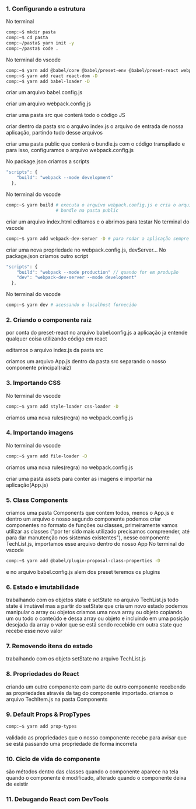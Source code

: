 ### 1. Configurando a estrutura

No terminal
```bash
comp:~$ mkdir pasta
comp:~$ cd pasta
comp:~/pasta$ yarn init -y
comp:~/pasta$ code .
```
No terminal do vscode
```bash
comp:~$ yarn add @babel/core @babel/preset-env @babel/preset-react webpack webpack-cli -D
comp:~$ yarn add react react-dom -D
comp:~$ yarn add babel-loader -D
```
criar um arquivo babel.config.js

criar um arquivo webpack.config.js

criar uma pasta src que conterá todo o código JS

criar dentro da pasta src o arquivo index.js o arquivo de entrada de nossa aplicação, partindo tudo desse arquivos

criar uma pasta public que conterá o bundle.js com o código transpilado e para isso, configuramos o arquivo webpack.config.js

No package.json criamos a scripts
```js
"scripts": {
    "build": "webpack --mode development"
  },
```
No terminal do vscode
```bash
comp:~$ yarn build # executa o arquivo webpack.config.js e cria o arquivo
                   # bundle na pasta public
```
criar um arquivo index.html editamos e o abrimos para testar
No terminal do vscode
```bash
comp:~$ yarn add webpack-dev-server -D # para rodar a aplicação sempre atualizada
```
criar uma nova propriedade no webpack.config.js, devServer...
No package.json criamos outro script
```js
"scripts": {
    "build": "webpack --mode production" // quando for em produção
    "dev": "webpack-dev-server --mode development"
  },
```
No terminal do vscode
```bash
comp:~$ yarn dev # acessando o localhost fornecido
```
### 2. Criando o componente raiz
por conta do preset-react no arquivo babel.config.js a aplicação ja entende qualquer coisa utilizando código em react

editamos o arquivo index.js da pasta src

criamos um arquivo App.js dentro da pasta src separando o nosso componente principal(raiz)

### 3. Importando CSS
No terminal do vscode
```bash
comp:~$ yarn add style-loader css-loader -D
```
criamos uma nova rules(regra) no webpack.config.js

### 4. Importando imagens
No terminal do vscode
```bash
comp:~$ yarn add file-loader -D
```
criamos uma nova rules(regra) no webpack.config.js

criar uma pasta assets para conter as imagens e importar na aplicação(App.js)

### 5. Class Components
criamos uma pasta Components que contem todos, menos o App.js e dentro um arquivo o nosso segundo componente
podemos criar componentes no formato de funções ou classes, primeiramente vamos utilizar as classes ("por ter sido mais utilizado precisamos compreender, até para dar manutenção nos sistemas existentes"), nesse componente TechList.js, importamos esse arquivo dentro do nosso App
No terminal do vscode
```bash
comp:~$ yarn add @babel/plugin-proposal-class-properties -D
```
e no arquivo babel.config.js alem dos preset teremos os plugins

### 6. Estado e imutabilidade
trabalhando com os objetos state e setState no arquivo TechList.js
todo state é imutável mas a partir do setState que cria um novo estado podemos manipular o array ou objetos criamos uma nova array ou objeto copiando um ou todo o conteúdo e dessa array ou objeto e incluindo em uma posição desejada da array o valor que se está sendo recebido em outra state que recebe esse novo valor

### 7. Removendo itens do estado
trabalhando com os objeto setState no arquivo TechList.js

### 8. Propriedades do React
criando um outro componente com parte de outro componente recebendo as propriedades através da tag do componente importado.
criamos o arquivo TechItem.js na pasta Components

### 9. Default Props & PropTypes
```bash
comp:~$ yarn add prop-types
```
validado as propriedades que o nosso componente recebe para avisar que se está passando uma propriedade de forma incorreta

### 10. Ciclo de vida do componente
são métodos dentro das classes
quando o componente aparece na tela
quando o componente é modificado, alterado
quando o componente deixa de existir

### 11. Debugando React com DevTools

